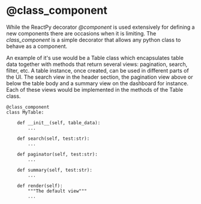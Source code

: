 # @class_component

While the ReactPy decorator *@component* is used extensively for defining a 
new components there are occasions when it is limiting. The *class_component* 
is a simple decorator that allows any python class to behave as a component. 

An example of it's use would be a Table class which encapsulates table data
together with methods that return several views: pagination, 
search, filter, etc. A table instance, once created, can be used in different
parts of the UI. The search view in the header section, the pagination view 
above or below the table body and a summary view on the 
dashboard for instance. Each of these views would be implemented in the methods of the 
Table class.

```
@class_component
class MyTable:

    def __init__(self, table_data):
        ...

    def search(self, test:str):
        ...

    def paginator(self, test:str):
        ...

    def summary(self, test:str):
        ...       

    def render(self):
        """The default view"""
        ...
```
